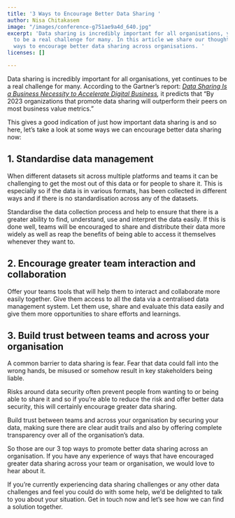 ```yaml
---
title: '3 Ways to Encourage Better Data Sharing '
author: Nisa Chitakasem
image: "/images/conference-g751ae9a4d_640.jpg"
excerpt: 'Data sharing is incredibly important for all organisations, yet continues
  to be a real challenge for many. In this article we share our thoughts on 3 different
  ways to encourage better data sharing across organisations. '
licenses: []

---
```

Data sharing is incredibly important for all organisations, yet continues to be a real challenge for many. According to the Gartner’s report: [_Data Sharing Is a Business Necessity to Accelerate Digital Business_](https://www.gartner.com/smarterwithgartner/data-sharing-is-a-business-necessity-to-accelerate-digital-business)_,_ it predicts that “By 2023 organizations that promote data sharing will outperform their peers on most business value metrics.”

This gives a good indication of just how important data sharing is and so here, let’s take a look at some ways we can encourage better data sharing now:

## 1. Standardise data management

When different datasets sit across multiple platforms and teams it can be challenging to get the most out of this data or for people to share it. This is especially so if the data is in various formats, has been collected in different ways and if there is no standardisation across any of the datasets.

Standardise the data collection process and help to ensure that there is a greater ability to find, understand, use and interpret the data easily. If this is done well, teams will be encouraged to share and distribute their data more widely as well as reap the benefits of being able to access it themselves whenever they want to.

## 2. Encourage greater team interaction and collaboration

Offer your teams tools that will help them to interact and collaborate more easily together. Give them access to all the data via a centralised data management system. Let them use, share and evaluate this data easily and give them more opportunities to share efforts and learnings.

## 3. Build trust between teams and across your organisation

A common barrier to data sharing is fear. Fear that data could fall into the wrong hands, be misused or somehow result in key stakeholders being liable.

Risks around data security often prevent people from wanting to or being able to share it and so if you’re able to reduce the risk and offer better data security, this will certainly encourage greater data sharing.

Build trust between teams and across your organisation by securing your data, making sure there are clear audit trails and also by offering complete transparency over all of the organisation’s data.

So those are our 3 top ways to promote better data sharing across an organisation. If you have any experience of ways that have encouraged greater data sharing across your team or organisation, we would love to hear about it.

If you’re currently experiencing data sharing challenges or any other data challenges and feel you could do with some help, we’d be delighted to talk to you about your situation. Get in touch now and let’s see how we can find a solution together.